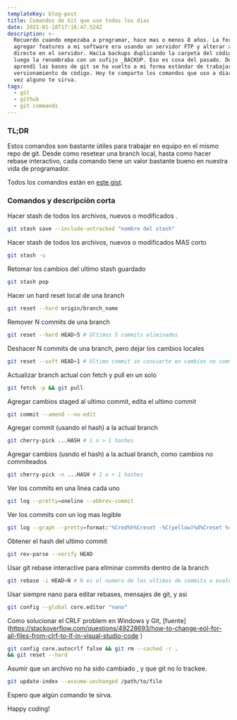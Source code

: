```yaml
---
templateKey: blog-post
title: Comandos de Git que uso todos los dìas
date: 2021-01-18T17:16:47.524Z
description: >-
  Recuerdo cuando empezaba a programar, hace mas o menos 8 años. La forma de
  agregar features a mi software era usando un servidor FTP y alterar archivos
  directo en el servidor. Hacìa backups duplicando la carpeta del còdigo, y
  luego la renombraba con un sufijo _BACKUP. Eso es cosa del pasado. Desde que
  aprendì las bases de git se ha vuelto a mi forma estàndar de trabajar con
  versionamiento de còdigo. Hoy te comparto los comandos que uso a diario, tal
  vez alguno te sirva.
tags:
  - git
  - github
  - git commands
---
```

### TL;DR

Estos comandos son bastante ùtiles para trabajar en equipo en el mismo repo de git. Desde como resetear una branch local, hasta como hacer rebase interactivo, cada comando tiene un valor bastante bueno en nuestra vida de programador.

Todos los comandos estàn en [este gist]().

### Comandos y descripciòn corta

Hacer stash de todos los archivos, nuevos o modificados
.
```sh
git stash save --include-untracked "nombre del stash"
```
Hacer stash de todos los archivos, nuevos o modificados MAS corto
```sh 
git stash -u
```
Retomar los cambios del ultimo stash guardado
```sh
git stash pop
```

Hacer un hard reset local de una branch
```sh
git reset --hard origin/branch_name
```

Remover N commits de una branch
```sh
git reset --hard HEAD~5 # Ultimos 5 commits eliminados
```

Deshacer N commits de una branch, pero dejar los cambios locales
```sh
git reset --soft HEAD~1 # Ultimo commit se convierte en cambios no commiteados
```

Actualizar branch actual con fetch y pull en un solo
```sh
git fetch -p && git pull
```

Agregar cambios staged al ultimo commit, edita el ultimo commit
```sh
git commit --amend --no-edit

```

Agregar commit (usando el hash) a la actual branch
```sh
git cherry-pick ...HASH # 1 o > 1 hashes 

```

Agregar cambios (usndo el hash) a la actual branch, como cambios no commiteados
```sh
git cherry-pick -n ...HASH # 1 o > 1 hashes

```

Ver los commits en una linea cada uno
```sh
git log --pretty=oneline --abbrev-commit

```

Ver los commits con un log mas legible
```sh
git log --graph --pretty=format:'%Cred%h%Creset -%C(yellow)%d%Creset %s %Cgreen(%cr) %C(bold blue)<%an>%Creset' --abbrev-commit

```

Obtener el hash del ultimo commit
```sh
git rev-parse --verify HEAD

```

Usar git rebase interactive para eliminar commits dentro de la branch 
```sh
git rebase -i HEAD~N # N es el numero de los ultimos de commits a evaluar
```

Usar siempre nano para editar rebases, mensajes de git, y asi
```sh
git config --global core.editor "nano"
```

Como solucionar el CRLF problem en Windows y Git, [fuente] (https://stackoverflow.com/questions/49228693/how-to-change-eol-for-all-files-from-clrf-to-lf-in-visual-studio-code
)

```sh
git config core.autocrlf false && git rm --cached -r . 
&& git reset --hard
```

Asumir que un archivo no ha sido cambiado
, y que git no lo trackee.
```sh
git update-index --assume-unchanged /path/to/file
```

Espero que algùn comando te sirva. 

Happy coding!
